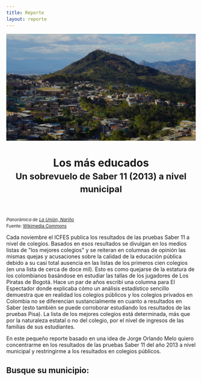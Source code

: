 ```yaml
---
title: Reporte
layout: reporte
---
```


<div id="titulo-reporte" class="container-fluid">
<header>
<img src="pics/la_union.jpg">
<h1>Los más educados<br><small>Un sobrevuelo de Saber 11 (2013) a nivel municipal</small></h1>
</header>
</div>


<div class="container">
<div class="row">
<div class="col-md-4">
	<small><em>Panorámica de <a href="http://www.launion-narino.gov.co/index.shtml">La Unión, Nariño</a></em><br>Fuente: <a href="http://commons.wikimedia.org/wiki/File:Vista_de_la_union_nari%C3%B1o.JPG">Wikimedia Commons</a></small>
</div>
<div class="col-md-8 texto">

<p>Cada noviembre el ICFES publica los resultados de las pruebas Saber 11 a nivel de colegios. Basados en esos resultados se divulgan en los medios listas de "los mejores colegios" y se reiteran en columnas de opinión las mismas quejas y acusaciones sobre la calidad de la educación pública debido a su casi total ausencia en las listas de los primeros cien colegios (en una lista de cerca de doce mil). Esto es como quejarse de la estatura de los colombianos basándose en estudiar las tallas de los jugadores de Los Piratas de Bogotá. Hace un par de años escribí una columna para El Espectador donde explicaba cómo un análisis estadístico sencillo demuestra que en realidad los colegios públicos y los colegios privados en Colombia no se diferencian sustancialmente en cuanto a resultados en Saber (esto también se puede corroborar estudiando los resultados de las pruebas Pisa). La lista de los mejores colegios está determinada, más que por la naturaleza estatal o no del colegio, por el nivel de ingresos de las familias de sus estudiantes. </p>

<p>En este pequeño reporte basado en una idea de Jorge Orlando Melo quiero concentrarme en los resultados de las pruebas Saber 11 del año 2013 a nivel municipal y restringirme a los resultados en colegios públicos. </p>

<h2>Busque su municipio:</h2>

<div id="formulario"></div>
<div id="tabla-resultados"></div>
</div>
</div>
</div>
